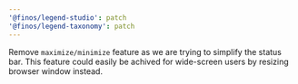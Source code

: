 ```yaml
---
'@finos/legend-studio': patch
'@finos/legend-taxonomy': patch
---
```


Remove `maximize/minimize` feature as we are trying to simplify the status bar. This feature could easily be achived for wide-screen users by resizing browser window instead.
